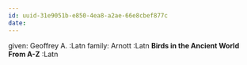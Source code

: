 ```yaml
---
id: uuid-31e9051b-e850-4ea8-a2ae-66e8cbef877c
date: 
---
```


given: Geoffrey A. :Latn
family: Arnott :Latn
**Birds in the Ancient World From A-Z** :Latn